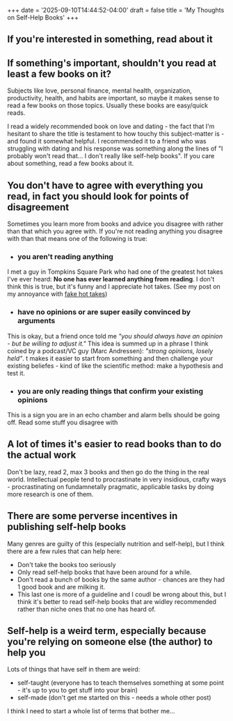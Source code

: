 +++
date = '2025-09-10T14:44:52-04:00'
draft = false
title = 'My Thoughts on Self-Help Books'
+++

## If you're interested in something, read about it

## If something's important, shouldn't you read at least a few books on it?
Subjects like love, personal finance, mental health, organization, productivity, health, and habits are important, so maybe it makes sense to read a few books on those topics. Usually these books are easy/quick reads.

I read a widely recommended book on love and dating - the fact that I'm hesitant to share the title is testament to how touchy this subject-matter is - and found it somewhat helpful. I recommended it to a friend who was struggling with dating and his response was something along the lines of "I probably won't read that... I don't really like self-help books". If you care about something, read a few books about it.

## You don't have to agree with everything you read, in fact you should look for points of disagreement
Sometimes you learn more from books and advice you disagree with rather than that which you agree with. If you're not reading anything you disagree with than that means one of the following is true:

- ### you aren't reading anything
I met a guy in Tompkins Square Park who had one of the greatest hot takes I've ever heard: **No one has ever learned anything from reading**. I don't think this is true, but it's funny and I appreciate hot takes. (See my post on my annoyance with [fake hot takes]())

- ### have no opinions or are super easily convinced by arguments
This is okay, but a friend once told me *"you should always have an opinion - but be willing to adjust it."* This idea is summed up in a phrase I think coined by a podcast/VC guy (Marc Andressen): *"strong opinions, losely held"*. t makes it easier to start from something and then challenge your existing beliefes - kind of like the scientific method: make a hypothesis and test it.

- ### you are only reading things that confirm your existing opinions
This is a sign you are in an echo chamber and alarm bells should be going off. Read some stuff you disagree with

## A lot of times it's easier to read books than to do the actual work
Don't be lazy, read 2, max 3 books and then go do the thing in the real world. Intellectual people tend to procrastinate in very insidious, crafty ways - procrastinating on fundamnetally pragmatic, applicable tasks by doing more research is one of them.

## There are some perverse incentives in publishing self-help books

Many genres are guilty of this (especially nutrition and self-help), but I think there are a few rules that can help here:

- Don't take the books too seriously
- Only read self-help books that have been around for a while. 
- Don't read a bunch of books by the same author - chances are they had 1 good book and are milking it.
- This last one is more of a guideline and I coudl be wrong about this, but I think it's better to read self-help books that are widley recommended rather than niche ones that no one has heard of.

## Self-help is a weird term, especially because you're relying on someone else (the author) to help you
Lots of things that have self in them are weird: 
- self-taught (everyone has to teach themselves something at some point - it's up to you to get stuff into your brain)
- self-made (don't get me started on this - needs a whole other post)

I think I need to start a whole list of terms that bother me...


